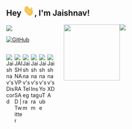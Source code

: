 <h2>Hey <img src="https://raw.githubusercontent.com/ABSphreak/ABSphreak/master/gifs/Hi.gif" width="30px">, I'm Jaishnav!</h2>

<img align='right' src='https://user-images.githubusercontent.com/5713670/87202985-820dcb80-c2b6-11ea-9f56-7ec461c497c3.gif' width='200"'>
<img src="https://raw.githubusercontent.com/ProjectSakura/ProjectSakura.github.io/master/loading.gif" width="150px" height="150px" align="right">
<img align="center" src="https://github-readme-stats.vercel.app/api?username=CyberJalagam&&show_icons=true&&theme=tokyonight" />

[![GitHub](https://img.shields.io/badge/dynamic/json?logo=github&label=GitHub+Followers&labelColor=282c34&color=181717&query=%24.data.totalSubs&url=https%3A%2F%2Fapi.spencerwoo.com%2Fsubstats%2F%3Fsource%3Dgithub%26queryKey%3DCyberJalagam&longCache=true)](https://github.com/CyberJalagam)

<br/>

<a href="https://discord.gg/mjU5kf">
  <img align="left" alt="Jaishnav's Discord" width="22px" src="https://cdn.jsdelivr.net/npm/simple-icons@v3/icons/discord.svg" />
</a>
<a href="https://twitter.com/CyberJalagam">
  <img align="left" alt="JAISHNAVPRASAD | Twitter" width="22px" src="https://cdn.jsdelivr.net/npm/simple-icons@v3/icons/twitter.svg" />
</a>
<a href="https://t.me/CyberJalagam">
  <img align="left" alt="Jaishnav's Telegram" width="22px" src="https://cdn.jsdelivr.net/npm/simple-icons@v3/icons/telegram.svg" />
</a>
<a href="https://www.instagram.com/_cyberjalagam_/">
  <img align="left" alt="Jaishnav's Instagram" width="22px" src="https://cdn.jsdelivr.net/npm/simple-icons@v3/icons/instagram.svg" />
</a>
<a href="https://www.youtube.com/MrMobTech/">
  <img align="left" alt="Jaishnav's YouTube" width="22px" src="https://cdn.jsdelivr.net/npm/simple-icons@v3/icons/youtube.svg" />
</a>  
  <a href="https://forum.xda-developers.com/member.php?u=10857311/">
  <img align="left" alt="Jaishnav's XDA" width="22px" src="https://cdn.jsdelivr.net/npm/simple-icons@3.3.0/icons/xdadevelopers.svg" />
</a>

<br />

